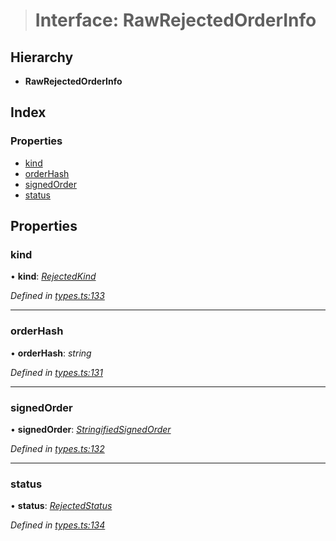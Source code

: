 > # Interface: RawRejectedOrderInfo

## Hierarchy

* **RawRejectedOrderInfo**

## Index

### Properties

* [kind](_types_.rawrejectedorderinfo.md#kind)
* [orderHash](_types_.rawrejectedorderinfo.md#orderhash)
* [signedOrder](_types_.rawrejectedorderinfo.md#signedorder)
* [status](_types_.rawrejectedorderinfo.md#status)

## Properties

###  kind

• **kind**: *[RejectedKind](../enums/_types_.rejectedkind.md)*

*Defined in [types.ts:133](https://github.com/0xProject/0x-mesh/blob/9ff2bf1/rpc/clients/typescript/src/types.ts#L133)*

___

###  orderHash

• **orderHash**: *string*

*Defined in [types.ts:131](https://github.com/0xProject/0x-mesh/blob/9ff2bf1/rpc/clients/typescript/src/types.ts#L131)*

___

###  signedOrder

• **signedOrder**: *[StringifiedSignedOrder](_types_.stringifiedsignedorder.md)*

*Defined in [types.ts:132](https://github.com/0xProject/0x-mesh/blob/9ff2bf1/rpc/clients/typescript/src/types.ts#L132)*

___

###  status

• **status**: *[RejectedStatus](_types_.rejectedstatus.md)*

*Defined in [types.ts:134](https://github.com/0xProject/0x-mesh/blob/9ff2bf1/rpc/clients/typescript/src/types.ts#L134)*